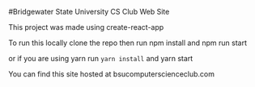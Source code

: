 #Bridgewater State University CS Club Web Site

This project was made using create-react-app

To run this locally clone the repo then run npm install and npm run start

or if you are using yarn run `yarn install` and yarn start

You can find this site hosted at bsucomputerscienceclub.com
